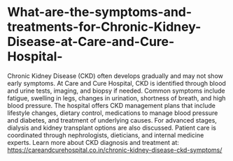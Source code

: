 # What-are-the-symptoms-and-treatments-for-Chronic-Kidney-Disease-at-Care-and-Cure-Hospital-

Chronic Kidney Disease (CKD) often develops gradually and may not show early symptoms. At Care and Cure Hospital, CKD is identified through blood and urine tests, imaging, and biopsy if needed. Common symptoms include fatigue, swelling in legs, changes in urination, shortness of breath, and high blood pressure. The hospital offers CKD management plans that include lifestyle changes, dietary control, medications to manage blood pressure and diabetes, and treatment of underlying causes. For advanced stages, dialysis and kidney transplant options are also discussed. Patient care is coordinated through nephrologists, dieticians, and internal medicine experts. Learn more about CKD diagnosis and treatment at:
https://careandcurehospital.co.in/chronic-kidney-disease-ckd-symptoms/
